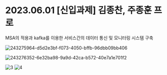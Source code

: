 # 2023.06.01 [신입과제] 김종찬, 주종훈 프로

MSA의 적용과 kafka를 이용한 서비스간의 데이터 통신 및 모니터링 시스템 구축

![243275964-d5d2e3bf-f073-4050-bffb-96dbb09bb406](https://github.com/wn1331/MSA-ORG-NewEmployee-Task/assets/85150438/bb4f47d7-24d0-42d5-a95c-41f5091c27ef)

![243276352-6e32ba98-9a9d-42ca-b572-40e7a1e701f2](https://github.com/wn1331/MSA-ORG-NewEmployee-Task/assets/85150438/752403df-b1c7-467c-8bab-cec3fbbe9edc)

![3](https://github.com/wn1331/MSA-ORG-NewEmployee-Task/assets/85150438/c2c89e02-ebea-48ae-a8cc-08645c8cc1ca)
![4](https://github.com/wn1331/MSA-ORG-NewEmployee-Task/assets/85150438/b23a13c5-7b5c-4b1c-bea9-4a88abb4e2b0)
